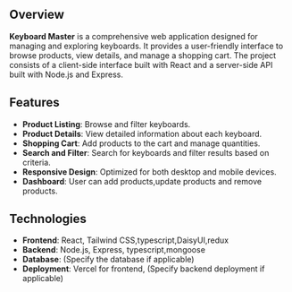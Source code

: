 ## Overview

**Keyboard Master** is a comprehensive web application designed for managing and exploring keyboards. It provides a user-friendly interface to browse products, view details, and manage a shopping cart. The project consists of a client-side interface built with React and a server-side API built with Node.js and Express.

## Features

- **Product Listing**: Browse and filter keyboards.
- **Product Details**: View detailed information about each keyboard.
- **Shopping Cart**: Add products to the cart and manage quantities.
- **Search and Filter**: Search for keyboards and filter results based on criteria.
- **Responsive Design**: Optimized for both desktop and mobile devices.
- **Dashboard**: User can add products,update products and remove products.

## Technologies

- **Frontend**: React, Tailwind CSS,typescript,DaisyUI,redux
- **Backend**: Node.js, Express, typescript,mongoose
- **Database**: (Specify the database if applicable)
- **Deployment**: Vercel for frontend, (Specify backend deployment if applicable)